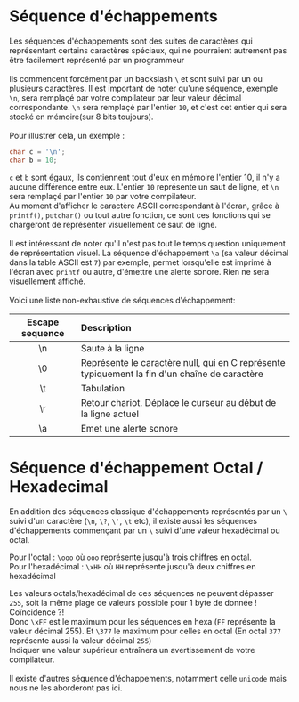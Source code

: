 # Séquence d'échappements

Les séquences d'échappements sont des suites de caractères qui représentant certains caractères spéciaux, qui ne pourraient autrement pas être facilement représenté par un programmeur<br><br>
Ils commencent forcément par un backslash `\` et sont suivi par un ou plusieurs caractères. Il est important de noter qu'une séquence, exemple `\n`, sera remplaçé par votre compilateur par leur valeur décimal correspondante. `\n` sera remplaçé par l'entier `10`, et c'est cet entier qui sera stocké en mémoire(sur 8 bits toujours).<br><br>
Pour illustrer cela, un exemple :
```c
char c = '\n';
char b = 10;
```
`c` et `b` sont égaux, ils contiennent tout d'eux en mémoire l'entier 10, il n'y a aucune différence entre eux. L'entier `10` représente un saut de ligne, et `\n` sera remplaçé par l'entier `10` par votre compilateur.<br>
Au moment d'afficher le caractère ASCII correspondant à l'écran, grâce à `printf()`, `putchar()` ou tout autre fonction, ce sont ces fonctions qui se chargeront de représenter visuellement ce saut de ligne.<br><br>
Il est intéressant de noter qu'il n'est pas tout le temps question uniquement de représentation visuel. La séquence d'échappement `\a` (sa valeur décimal dans la table ASCII est `7`) par exemple, permet lorsqu'elle est imprimé à l'écran avec `printf` ou autre, d'émettre une alerte sonore. Rien ne sera visuellement affiché.<br><br>
Voici une liste non-exhaustive de séquences d'échappement:

| Escape sequence | Description |
| :----: | :--- | 
| \n | Saute à la ligne |
| \0 | Représente le caractère null, qui en C représente typiquement la fin d'un chaîne de caractère |
| \t | Tabulation |
| \r | Retour chariot. Déplace le curseur au début de la ligne actuel  |
| \a | Emet une alerte sonore  |

# Séquence d'échappement Octal / Hexadecimal

En addition des séquences classique d'échappements représentés par un `\` suivi d'un caractère (`\n`, `\?`, `\'`, `\t` etc), il existe aussi les séquences d'échappements commençant par un `\` suivi d'une valeur hexadécimal ou octal.

Pour l'octal : `\ooo` où `ooo` représente jusqu'à trois chiffres en octal. <br>
Pour l'hexadécimal : `\xHH` où `HH` représente jusqu'à deux chiffres en hexadécimal

Les valeurs octals/hexadécimal de ces séquences ne peuvent dépasser `255`, soit la même plage de valeurs possible pour 1 byte de donnée ! Coïncidence ?!<br>
Donc `\xFF` est le maximum pour les séquences en hexa (`FF` représente la valeur décimal 255). Et `\377` le maximum pour celles en octal (En octal `377` représente aussi la valeur décimal `255`)<br>
Indiquer une valeur supérieur entraînera un avertissement de votre compilateur.<br><br>
Il existe d'autres séquence d'échappements, notamment celle `unicode` mais nous ne les aborderont pas ici.
